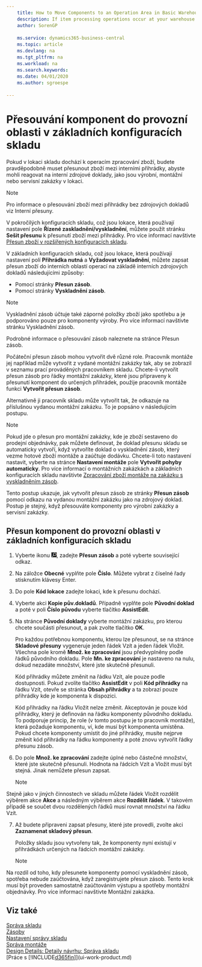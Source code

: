 ```yaml
---
    title: How to Move Components to an Operation Area in Basic Warehouse Configurations | Microsoft Docs
    description: If item processing operations occur at your warehouse location, then you may have to move items between internal bins to respond to internal source documents, such as production, assembly, or service orders at the location.
    author: SorenGP

    ms.service: dynamics365-business-central
    ms.topic: article
    ms.devlang: na
    ms.tgt_pltfrm: na
    ms.workload: na
    ms.search.keywords:
    ms.date: 04/01/2020
    ms.author: sgroespe

---
```

# Přesouvání komponent do provozní oblasti v základních konfiguracích skladu
Pokud v lokaci skladu dochází k operacím zpracování zboží, budete pravděpodobně muset přesunout zboží mezi interními přihrádky, abyste mohli reagovat na interní zdrojové doklady, jako jsou výrobní, montážní nebo servisní zakázky v lokaci.

> [!NOTE]
> Pro informace o přesouvání zboží mezi přihrádky bez zdrojových dokladů viz Interní přesuny.

V pokročilých konfiguracích skladu, což jsou lokace, která používají nastavení pole **Řízené zaskladnění/vyskladnění**, můžete použít stránku **Sešit přesunu** k přesunutí zboží mezi přihrádky. Pro více informací navštivte [Přesun zboží v rozšířených konfiguracích skladu](warehouse-how-to-move-items-in-advanced-warehousing.md).

V základních konfiguracích skladu, což jsou lokace, která používají nastavení polí **Přihrádka nutná** a **Vyžadovat vyskladnění**, můžete zapsat přesun zboží do interních oblastí operací na základě interních zdrojových dokladů následujícími způsoby:

- Pomocí stránky **Přesun zásob**.
- Pomocí stránky **Vyskladnění zásob**.

> [!NOTE]
> Vyskladnění zásob účtuje také záporné položky zboží jako spotřebu a je podporováno pouze pro komponenty výroby. Pro více informací navštivte stránku Vyskladnění zásob.

Podrobné informace o přesouvání zásob naleznete na stránce Přesun zásob.

Počáteční přesun zásob mohou vytvořit dvě různé role. Pracovník montáže jej například může vytvořit z vydané montážní zakázky tak, aby se zobrazil v seznamu prací prováděných pracovníkem skladu. Chcete-li vytvořit přesun zásob pro řádky montážní zakázky, které jsou připraveny k přesunutí komponent do určených přihrádek, použije pracovník montáže funkci **Vytvořit přesun zásob**.

Alternativně ji pracovník skladu může vytvořit tak, že odkazuje na příslušnou vydanou montážní zakázku. To je popsáno v následujícím postupu.

> [!NOTE]
> Pokud jde o přesun pro montážní zakázky, kde je zboží sestaveno do prodejní objednávky, pak můžete definovat, že doklad přesunu skladu se automaticky vytvoří, když vytvoříte doklad o vyskladnění zásob, který vezme hotové zboží montáže a zaúčtuje dodávku. Chcete-li toto nastavení nastavit, vyberte na stránce **Nastavení montáže** pole **Vytvořit pohyby automaticky**.
> Pro více informací o montážních zakázkách a základních konfiguracích skladu navštivte [Zpracování zboží montáže na zakázku s vyskladněním zásob](warehouse-how-to-pick-for-production.md#handling-assemble-to-order-items-with-inventory-picks).
> 
Tento postup ukazuje, jak vytvořit přesun zásob ze stránky **Přesun zásob** pomocí odkazu na vydanou montážní zakázku jako na zdrojový doklad. Postup je stejný, když přesouváte komponenty pro výrobní zakázky a servisní zakázky.

## Přesun komponent do provozní oblasti v základních konfiguracích skladu
1. Vyberte ikonu ![Žárovky, která otevře funkci Řekněte mi](media/ui-search/search_small.png "Řekněte mi, co chcete dělat"), zadejte **Přesun zásob** a poté vyberte související odkaz.
2. Na záložce **Obecné** vyplňte pole **Číslo**. Můžete vybrat z číselné řady stisknutím klávesy Enter.
3. Do pole **Kód lokace** zadejte lokaci, kde k přesunu dochází.
4. Vyberte akci **Kopie pův.dokladů**. Případně vyplňte pole **Původní doklad** a poté v poli **Číslo původu** vyberte tlačítko **AssistEdit**.
5. Na stránce **Původní doklady** vyberte montážní zakázku, pro kterou chcete součásti přesunout, a pak zvolte tlačítko **OK**.

   Pro každou potřebnou komponentu, kterou lze přesunout, se na stránce **Skladové přesuny** vygeneruje jeden řádek Vzít a jeden řádek Vložit. Všechna pole kromě **Množ. ke zpracování** jsou předvyplněny podle řádků původního dokladu. Pole **Mn.  ke zpracování** je nastaveno na nulu, dokud nezadáte množství, které jste skutečně přesunuli.

   Kód přihrádky můžete změnit na řádku Vzít, ale pouze podle dostupnosti. Pokud zvolíte tlačítko **AssistEdit** v poli **Kód přihrádky** na řádku Vzít, otevře se stránka **Obsah přihrádky** a ta zobrazí pouze přihrádky kde je komponenta k dispozici.

   Kód přihrádky na řádku Vložit nelze změnit. Akceptován je pouze kód přihrádky, který je definován na řádku komponenty původního dokladu. To podporuje princip, že role (v tomto postupu je to pracovník montáže), která požaduje komponentu, ví, kde musí být komponenta umístěna. Pokud chcete komponenty umístit do jiné přihrádky, musíte nejprve změnit kód přihrádky na řádku komponenty a poté znovu vytvořit řádky přesunu zásob.
6. Do pole **Množ. ke zpracování** zadejte úplné nebo částečné množství, které jste skutečně přesunuli. Hodnota na řádcích Vzít a Vložit musí být stejná. Jinak nemůžete přesun zapsat.

   > [!NOTE]
Stejně jako v jiných činnostech ve skladu můžete řádek Vložit rozdělit výběrem akce **Akce** a následným výběrem akce **Rozdělit řádek**. V takovém případě se součet dvou rozdělených řádků musí rovnat množství na řádku Vzít.

7. Až budete připraveni zapsat přesuny, které jste provedli, zvolte akci **Zaznamenat  skladový přesun**.

   Položky skladu jsou vytvořeny tak, že komponenty nyní existují v přihrádkách určených na řádcích montážní zakázky.

   > [!NOTE]
Na rozdíl od toho, kdy přesunete komponenty pomocí vyskladnění zásob, spotřeba nebude zaúčtována, když zaregistrujete přesun zásob. Tento krok musí být proveden samostatně zaúčtováním výstupu a spotřeby montážní objednávky. Pro více informací navštivte Montážní zakázka.

## Viz také
[Správa skladu](warehouse-manage-warehouse.md)  
[Zásoby](inventory-manage-inventory.md)  
[Nastavení správy skladu](warehouse-setup-warehouse.md)  
[Správa montáže](assembly-assemble-items.md)  
[Design Details: Detaily návrhu: Správa skladu](design-details-warehouse-management.md)  
[Práce s [!INCLUDE[d365fin](includes/d365fin_md.md)]](ui-work-product.md)
